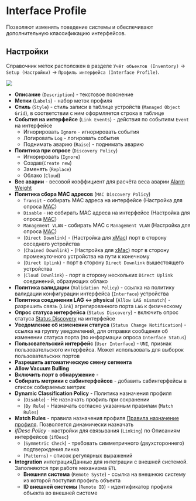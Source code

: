 # Interface Profile

Позволяют изменять поведение системы и обеспечивают дополнительную классификацию интерфейсов.


## Настройки

Справочник меток расположен в разделе `Учёт объектов (Inventory)` -> `Setup (Настройки)` -> `Профиль интерфейса (Interface Profile)`.

![](images/interface-profile-edit-form-wnav.png)

* **Описание** (`Description`) - текстовое пояснение
* **Метки** (`Labels`) - набор меток профиля
* **Стиль** (`Style`) - стиль записи в таблице устройств (`Managed Object Grid`), в соответствии с ним оформляется строка в таблице
* **События на интерфейсе** (`Link Events`) - действия по событиям `Event` на интерфейсе
    * Игнорировать `Ignore` - игнорировать события
    * Логировать `Log` - логировать события
    * Поднимать аварию (`Raise`) - поднимать аварию
* **Политика при опросе** (`Discovery Policy`)
    * Игнорировать (`Ignore`)
    * Создав(`Create new`)
    * Заменять (`Replace`)
    * Облако (`Cloud`)
* **Вес аварии** - весовой коэффициент для расчёта веса аварии [Alarm Weight](../../../background/fault-management/index.md#Серьёзность%20и%20Вес)
* **Политика сбора MAC адресов** (`MAC Discovery Policy`)
    * `Transit` - собирать MAC адреса на интерфейсе (Настройка для опроса [MAC](../discovery-reference/periodic/mac.md))
    * `Disable` - не собирать MAC адреса на интерфейсе (Настройка для опроса [MAC](../discovery-reference/periodic/mac.md))
    * `Management VLAN` - собирать MAC с `Management VLAN` (Настройка для опроса [MAC](../discovery-reference/periodic/mac.md))
    * (`Direct Downlink`) - (Настройка для [xMac](../discovery-reference/box/xmac.md)) порт в сторону соседнего устройства
    * (`Chained Downlink`) - (Настройка для [xMac](../discovery-reference/box/xmac.md)) порт в сторону промежуточного устройства на пути к конечному
    * (`Direct Uplink`) - порт в сторону `Direct Downlink` вышестоящего устройства
    * (`Cloud Downlink`) - порт в сторону нескольких `Direct Uplink` соединений, образующих облако
* **Политика валидации** (`Validation Policy`) - ссылка на политику валидации конфигурации интерфейса (`Interface`) устройства
* **Политика соединения LAG <-> physical** (`Allow LAG mismatch`) - разрешить связь (`Link`) агрегированного порта `LAG` к физическому
* **Опрос статуса интерфейса** (`Status Discovery`) - включить опрос статуса [Status Discovery](../discovery-reference/periodic/interfacestatus.md) на интерфейсе
* **Уведомление об изменении статуса** (`Status Change Notification`) - ссылка на группу уведомлений, для отправки сообщения об изменении статуса порта (по информации опроса `Interface Status`)
* **Пользовательский интерфейс** (`User Interface`) - `UNI`, признак пользовательского интерфейса. Может использовать для выборок пользовательских портов
* **Разрешить автоматическую смену сегмента**
* **Allow Vacuum Bulling**
* **Включить порт в обнаружение** - 
* **Собирать метрики с сабинтерфейсов** - добавить сабинтерфейсы в список собираемых метрик
* **Dynamic Classification Policy** - Политика назначения профиля 
    * (`Disable`) - Не назначать профиль при сохранении
    * (`By Rule`) - Назначать согласно указанным правилам (`Match Rules`)
* **Match Rules** - правила назначения профиля [Правила назначение профиля](../dynamic-classification-policy/index.md). Позволяется динамически назначать 
* *ifDesc Policy* - настройки для связывания (`Linking`) по Описаниям интерфейсов (`ifDesc`)
    * (`Symmetric Check`) - требовать симметричного (двухстороннего) подтверждения линка
    * (`Patterns`) - список регулярных выражений
* **Integration** интеграцияДанные для интеграции с внешней системой. Заполняются при работе механизма `ETL`
    * **Внешняя система** (`Remote Syste`) - ссылка на внешнюю систему из которой поступил профиль объекта
    * **ID внешней системы** (`Remote ID`) - идентификатор профиля объекта во внешней системе


